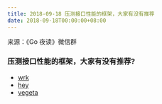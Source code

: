 ```yaml
---
title: 2018-09-18 压测接口性能的框架，大家有没有推荐
date: 2018-09-18T00:00:00+08:00
---
```

来源：《Go 夜读》微信群

### 压测接口性能的框架，大家有没有推荐?

- [wrk](https://github.com/wg/wrk)
- [hey](https://github.com/rakyll/hey)
- [vegeta](https://github.com/tsenart/vegeta)
